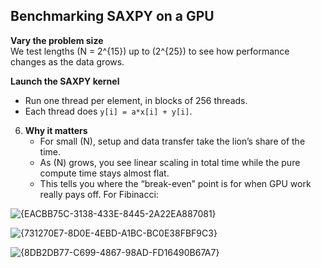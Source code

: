 ## Benchmarking SAXPY on a GPU

**Vary the problem size**  
   We test lengths \(N = 2^{15}\) up to \(2^{25}\) to see how performance changes as the data grows.

**Launch the SAXPY kernel**  
   - Run one thread per element, in blocks of 256 threads.  
   - Each thread does `y[i] = a*x[i] + y[i]`.

6. **Why it matters**  
   - For small \(N\), setup and data transfer take the lion’s share of the time.  
   - As \(N\) grows, you see linear scaling in total time while the pure compute time stays almost flat.  
   - This tells you where the “break-even” point is for when GPU work really pays off. 
For Fibinacci:

![{EACBB75C-3138-433E-8445-2A22EA887081}](https://github.com/user-attachments/assets/01c8e55a-87c9-4f57-bcb8-76eb463661ed)

![{731270E7-8D0E-4EBD-A1BC-BC0E38FBF9C3}](https://github.com/user-attachments/assets/85eddfe2-94cf-48f6-969f-d5238339be4e)


![{8DB2DB77-C699-4867-98AD-FD16490B67A7}](https://github.com/user-attachments/assets/f574299c-b62f-4d91-8948-21ea47837ac9)

